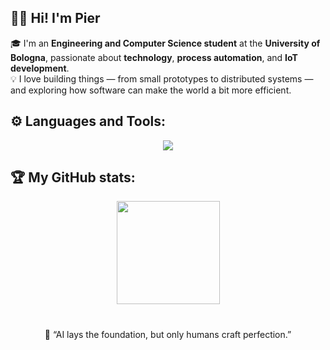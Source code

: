 ## 👋🏻 Hi! I'm Pier
🎓 I'm an **Engineering and Computer Science student** at the **University of Bologna**, passionate about **technology**, **process automation**, and **IoT development**.  
💡 I love building things — from small prototypes to distributed systems — and exploring how software can make the world a bit more efficient.

## ⚙️ Languages and Tools:
<p align="center">
  <a href="https://skillicons.dev">
    <img src="https://skillicons.dev/icons?i=vscode,c,cpp,java,python,html,js,ts,react,css,php,nodejs,npm,postgres,prisma,postman,docker,github,git,androidstudio,bash,figma,kotlin,scala&perline=10" />
  </a>
</p>

## 🏆 My GitHub stats:
<p align="center">
  <img src="https://github-readme-stats.vercel.app/api/top-langs/?username=piertv21&theme=tokyonight&langs_count=6&layout=compact&hide=html,css,xslt,makefile,hack&hide_border=true&border_radius=10" height="165" />
</p>

#
<p align="center">
  💬 “AI lays the foundation, but only humans craft perfection.”
</p>

<!--
**piertv21/piertv21** is a ✨ _special_ ✨ repository because its `README.md` (this file) appears on your GitHub profile.

Here are some ideas to get you started:

- 🔭 I’m currently working on ...
- 🌱 I’m currently learning ...
- 👯 I’m looking to collaborate on ...
- 🤔 I’m looking for help with ...
- 💬 Ask me about ...
- 📫 How to reach me: ...
- 😄 Pronouns: ...
- ⚡ Fun fact: ...
-->
